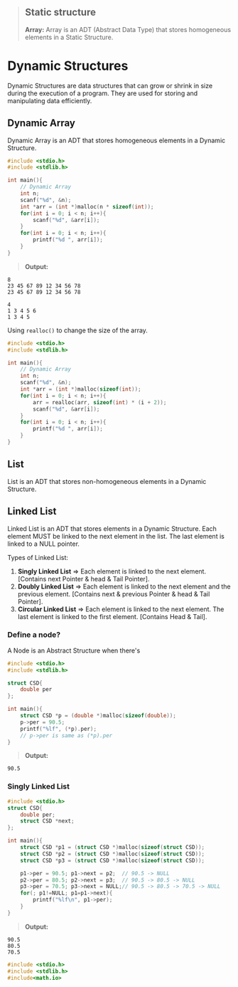 > ## Static structure
> **Array:**
> Array is an ADT (Abstract Data Type) that stores homogeneous elements in a Static Structure.

# Dynamic Structures

Dynamic Structures are data structures that can grow or shrink in size during the execution of a program. They are used for storing and manipulating data efficiently. 

## Dynamic Array

Dynamic Array is an ADT that stores homogeneous elements in a Dynamic Structure.

```c
#include <stdio.h>
#include <stdlib.h>

int main(){
    // Dynamic Array
    int n;
    scanf("%d", &n);
    int *arr = (int *)malloc(n * sizeof(int));
    for(int i = 0; i < n; i++){
        scanf("%d", &arr[i]);
    }
    for(int i = 0; i < n; i++){
        printf("%d ", arr[i]);
    }
}
```

> **Output:**
```
8
23 45 67 89 12 34 56 78
23 45 67 89 12 34 56 78
```
```
4
1 3 4 5 6 
1 3 4 5 
```
Using `realloc()` to change the size of the array.
```c
#include <stdio.h>
#include <stdlib.h>

int main(){
    // Dynamic Array
    int n;
    scanf("%d", &n);
    int *arr = (int *)malloc(sizeof(int));
    for(int i = 0; i < n; i++){
        arr = realloc(arr, sizeof(int) * (i + 2));
        scanf("%d", &arr[i]);
    }
    for(int i = 0; i < n; i++){
        printf("%d ", arr[i]);
    }
}
```

## List

List is an ADT that stores non-homogeneous elements in a Dynamic Structure.

## Linked List

Linked List is an ADT that stores elements in a Dynamic Structure. Each element MUST be linked to the next element in the list. The last element is linked to a NULL pointer.

Types of Linked List:

1. **Singly Linked List** ⇒ Each element is linked to the next element. [Contains next Pointer & head & Tail Pointer].
2. **Doubly Linked List** ⇒ Each element is linked to the next element and the previous element. [Contains next & previous Pointer & head & Tail Pointer].
3. **Circular Linked List** ⇒ Each element is linked to the next element. The last element is linked to the first element. [Contains Head & Tail].

### Define a node?

A Node is an Abstract Structure when there's 

```c
#include <stdio.h>
#include <stdlib.h>

struct CSD{
    double per
};

int main(){
    struct CSD *p = (double *)malloc(sizeof(double));
    p->per = 90.5;
    printf("%lf", (*p).per);
    // p->per is same as (*p).per
}
```
> **Output:**
```
90.5
```

### Singly Linked List

```c
#include <stdio.h>
struct CSD{
    double per;
    struct CSD *next;
};

int main(){
    struct CSD *p1 = (struct CSD *)malloc(sizeof(struct CSD));
    struct CSD *p2 = (struct CSD *)malloc(sizeof(struct CSD));
    struct CSD *p3 = (struct CSD *)malloc(sizeof(struct CSD));

    p1->per = 90.5; p1->next = p2;  // 90.5 -> NULL
    p2->per = 80.5; p2->next = p3;  // 90.5 -> 80.5 -> NULL
    p3->per = 70.5; p3->next = NULL;// 90.5 -> 80.5 -> 70.5 -> NULL
    for(; p1!=NULL; p1=p1->next){
        printf("%lf\n", p1->per);
    }
}
```
> **Output:**
```
90.5
80.5
70.5
```
```c
#include <stdio.h>
#include <stdlib.h>
#include<math.io>

```
